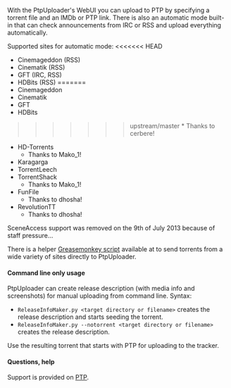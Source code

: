 With the PtpUploader's WebUI you can upload to PTP by specifying a torrent file and an IMDb or PTP link.
There is also an automatic mode built-in that can check announcements from IRC or RSS and upload everything automatically.

Supported sites for automatic mode:
<<<<<<< HEAD
* Cinemageddon (RSS)
* Cinematik (RSS)
* GFT (IRC, RSS)
* HDBits (RSS)
=======
* Cinemageddon
* Cinematik
* GFT
* HDBits
>>>>>>> upstream/master
	* Thanks to cerbere!
* HD-Torrents
	* Thanks to Mako_1!
*  Karagarga
*  TorrentLeech
*  TorrentShack
	* Thanks to Mako_1!
* FunFile
	* Thanks to dhosha!
* RevolutionTT
	* Thanks to dhosha!

SceneAccess support was removed on the 9th of July 2013 because of staff pressure...

There is a helper [Greasemonkey script](https://raw.githubusercontent.com/TnS-hun/PtpUploader/master/PtpUploaderTorrentSender.js) available at to send torrents from a wide variety of sites directly to PtpUploader.

#### Command line only usage

PtpUploader can create release description (with media info and screenshots) for manual uploading from command line.
Syntax:
* `ReleaseInfoMaker.py <target directory or filename>` creates the release description and starts seeding the torrent.
* `ReleaseInfoMaker.py --notorrent <target directory or filename>` creates the release description.
		
Use the resulting torrent that starts with PTP for uploading to the tracker.

#### Questions, help

Support is provided on [PTP](https://tls.passthepopcorn.me/forums.php?action=viewthread&threadid=9245).
